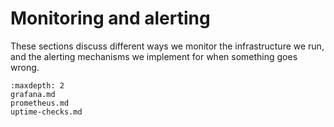 # Monitoring and alerting

These sections discuss different ways we monitor the infrastructure we run,
and the alerting mechanisms we implement for when something goes wrong.

```{toctree}
:maxdepth: 2
grafana.md
prometheus.md
uptime-checks.md
```
